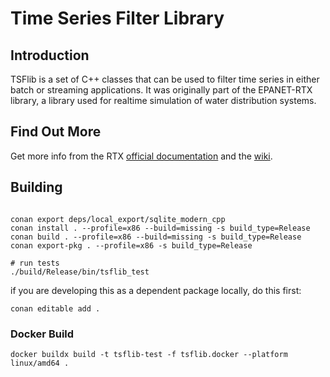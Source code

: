 Time Series Filter Library
==================

Introduction
------------
TSFlib is a set of C++ classes that can be used to filter time series in either batch or streaming applications. It was originally part of the EPANET-RTX library, a library used for realtime simulation of water distribution systems.
 

 
Find Out More
------------------ 
Get more info from the RTX [official documentation](http://OpenWaterAnalytics.github.com/epanet-rtx/) and the [wiki](https://github.com/OpenWaterAnalytics/epanet-rtx/wiki).




Building
--------

```

conan export deps/local_export/sqlite_modern_cpp
conan install . --profile=x86 --build=missing -s build_type=Release
conan build . --profile=x86 --build=missing -s build_type=Release
conan export-pkg . --profile=x86 -s build_type=Release

# run tests
./build/Release/bin/tsflib_test
```

if you are developing this as a dependent package locally, do this first:

```
conan editable add .

```

### Docker Build

```
docker buildx build -t tsflib-test -f tsflib.docker --platform linux/amd64 .
```
